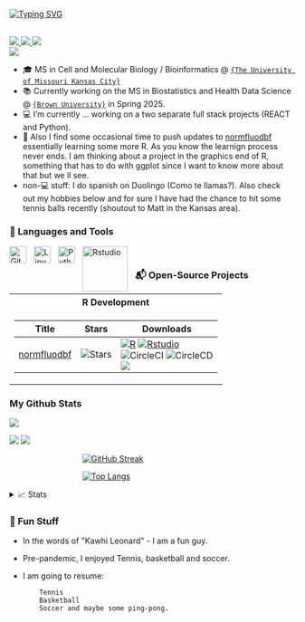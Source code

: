 <p align="center">

[![Typing SVG](https://readme-typing-svg.demolab.com?font=Fira+Code&size=15&duration=3000&pause=200&color=F74E19&multiline=true&width=435&height=82&lines=Tingwei+Adeck;R+Python+And+Web+Developer;Brown+Bear;Data+Scientist)](https://git.io/typing-svg)

<br/>

<a href="Tingwei_Adeck_CV_v9.pdf">
<img src="https://img.shields.io/badge/PDF-CV-red?style=flat-square&amp;logo=adobe"/>
</a>

<a href="https://www.linkedin.com/in/tingwei-adeck/">
<img src="https://img.shields.io/badge/-Linkedin-blue?style=flat-square&amp;logo=linkedin" />
</a>

<a href="mailto:awesome.tingwei@outlook.com">
<img src="https://img.shields.io/badge/-Outlook-blue?style=flat-square&amp;logo=Microsoft&amp;logoColor=white"/>
</a> </a>

<br/>

<a href="https://github.com/AlphaPrime7">
<img src="https://github-stats-alpha.vercel.app/api?username=AlphaPrime7&cc=22272e&tc=37BCF6&ic=fff&bc=0000">
</a>

</p>

-   🎓 MS in Cell and Molecular Biology / Bioinformatics \@ [`{The University of Missouri Kansas City}`](https://catalog.umkc.edu/colleges-schools/science-engineering/biology/master-of-science-cellular-molecular-biology/)
-   📚 Currently working on the MS in Biostatistics and Health Data Science \@ [`{Brown University}`](https://biostatistics.sph.brown.edu/academics/masters-programs/scm/online) in Spring 2025.
-   💻 I’m currently ...  working on a two separate full stack projects (REACT and Python). 
-   🌱 Also I find some occasional time to push updates to  [normfluodbf](https://github.com/AlphaPrime7/normfluodbf) essentially learning some more R. As you know the learnign process never ends. I am thinking about a project in the graphics end of R, something that has to do with ggplot since I want to know more about that but we ll see.
-   non-💻 stuff: I do spanish on Duolingo (Como te llamas?). Also check out my hobbies below and for sure I have had the chance to hit some tennis balls recently (shoutout to Matt in the Kansas area).
    
### 🧰 Languages and Tools

<img align="left" alt="Git" width="30px" style="padding-right:10px;" src="https://cdn.jsdelivr.net/gh/devicons/devicon/icons/git/git-original.svg" />
<img align="left" alt="Linux" width="30px" style="padding-right:10px;" src="https://cdn.jsdelivr.net/gh/devicons/devicon/icons/linux/linux-original.svg" />
<img align="left" alt="Python" width="30px" style="padding-right:10px;" src="https://cdn.jsdelivr.net/gh/devicons/devicon/icons/python/python-plain.svg" />
<img align="left" alt="Rstudio" width="80px" style="padding-right:10px;" src="https://img.shields.io/badge/Rstudio-black?style=flat-square&logo=Rstudio" />
</br>

 ### 📬️ Open-Source Projects

<table>

  <tr><th> R Development </th></tr>
  <tr><td>

|Title | Stars | Downloads|
|--|--|--|
| [normfluodbf](https://github.com/AlphaPrime7/normfluodbf) | <img alt="Stars" src="https://img.shields.io/github/stars/AlphaPrime7/normfluodbf?style=for-the-badge&labelColor=black"/> | [![R](https://img.shields.io/badge/R-black?style=for-the-badge&logo=R)](https://www.r-project.org/) [![Rstudio](https://img.shields.io/badge/Rstudio-black?style=for-the-badge&logo=Rstudio)](https://posit.co/download/rstudio-desktop/) <br> ![CircleCI](https://img.shields.io/badge/CI-black?style=for-the-badge&logo=circleci) ![CircleCD](https://img.shields.io/badge/CD-black?style=for-the-badge&logo=circlecd) <br> [![](http://cranlogs.r-pkg.org/badges/grand-total/normfluodbf?color=yellow)](https://www.cran-e.com/package/normfluodbf) 

</table>

### My Github Stats

![](http://github-profile-summary-cards.vercel.app/api/cards/profile-details?username=AlphaPrime7&theme=dracula)

![](http://github-profile-summary-cards.vercel.app/api/cards/repos-per-language?username=AlphaPrime7&theme=dracula)
![](http://github-profile-summary-cards.vercel.app/api/cards/most-commit-language?username=AlphaPrime7&theme=dracula)

  <span style="display: inherit; max-width: 49%; margin: auto;">

  [![GitHub Streak](http://github-readme-streak-stats.herokuapp.com?user=AlphaPrime7&theme=dark&background=000000)](https://git.io/streak-stats)
    
  </span>


  <span  style="display: inherit; max-width: 49%; margin: auto;">
    
  [![Top Langs](https://github-readme-stats.vercel.app/api/top-langs/?username=AlphaPrime7&layout=compact&theme=vision-friendly-dark)](https://github.com/anuraghazra/github-readme-stats)

  </span>

<details>

<summary>📈 Stats</summary>

* My Github Stats

![](http://github-profile-summary-cards.vercel.app/api/cards/profile-details?username=AlphaPrime7&theme=dracula)

![](http://github-profile-summary-cards.vercel.app/api/cards/repos-per-language?username=AlphaPrime7&theme=dracula)
![](http://github-profile-summary-cards.vercel.app/api/cards/most-commit-language?username=AlphaPrime7&theme=dracula)




</details>




### 🎾 Fun Stuff

- In the words of "Kawhi Leonard" - I am a fun guy.
- Pre-pandemic, I enjoyed Tennis, basketball and soccer.
- I am going to resume:
          
          Tennis
          Basketball
          Soccer and maybe some ping-pong.
